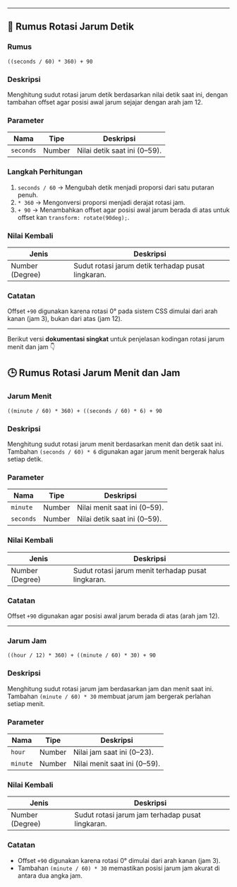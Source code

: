 
---

## 🧩 Rumus Rotasi Jarum Detik

### **Rumus**

```
((seconds / 60) * 360) + 90
```

### **Deskripsi**

Menghitung sudut rotasi jarum detik berdasarkan nilai detik saat ini, dengan tambahan offset agar posisi awal jarum sejajar dengan arah jam 12.

### **Parameter**

| Nama      | Tipe   | Deskripsi                    |
| --------- | ------ | ---------------------------- |
| `seconds` | Number | Nilai detik saat ini (0–59). |

### **Langkah Perhitungan**

1. `seconds / 60` → Mengubah detik menjadi proporsi dari satu putaran penuh.
2. `* 360` → Mengonversi proporsi menjadi derajat rotasi jam.
3. `+ 90` → Menambahkan offset agar posisi awal jarum berada di atas untuk offset kan `transform: rotate(90deg);`.

### **Nilai Kembali**

| Jenis           | Deskripsi                                          |
| --------------- | -------------------------------------------------- |
| Number (Degree) | Sudut rotasi jarum detik terhadap pusat lingkaran. |

### **Catatan**

Offset `+90` digunakan karena rotasi 0° pada sistem CSS dimulai dari arah kanan (jam 3), bukan dari atas (jam 12).


---

Berikut versi **dokumentasi singkat** untuk penjelasan kodingan rotasi jarum menit dan jam 👇



## 🕒 Rumus Rotasi Jarum Menit dan Jam

### **Jarum Menit**

```
((minute / 60) * 360) + ((seconds / 60) * 6) + 90
```

### **Deskripsi**

Menghitung sudut rotasi jarum menit berdasarkan menit dan detik saat ini.
Tambahan `(seconds / 60) * 6` digunakan agar jarum menit bergerak halus setiap detik.

### **Parameter**

| Nama      | Tipe   | Deskripsi                    |
| --------- | ------ | ---------------------------- |
| `minute`  | Number | Nilai menit saat ini (0–59). |
| `seconds` | Number | Nilai detik saat ini (0–59). |

### **Nilai Kembali**

| Jenis           | Deskripsi                                          |
| --------------- | -------------------------------------------------- |
| Number (Degree) | Sudut rotasi jarum menit terhadap pusat lingkaran. |

### **Catatan**

Offset `+90` digunakan agar posisi awal jarum berada di atas (arah jam 12).

---

### **Jarum Jam**

```
((hour / 12) * 360) + ((minute / 60) * 30) + 90
```

### **Deskripsi**

Menghitung sudut rotasi jarum jam berdasarkan jam dan menit saat ini.
Tambahan `(minute / 60) * 30` membuat jarum jam bergerak perlahan setiap menit.

### **Parameter**

| Nama     | Tipe   | Deskripsi                    |
| -------- | ------ | ---------------------------- |
| `hour`   | Number | Nilai jam saat ini (0–23).   |
| `minute` | Number | Nilai menit saat ini (0–59). |

### **Nilai Kembali**

| Jenis           | Deskripsi                                        |
| --------------- | ------------------------------------------------ |
| Number (Degree) | Sudut rotasi jarum jam terhadap pusat lingkaran. |

### **Catatan**

* Offset `+90` digunakan karena rotasi 0° dimulai dari arah kanan (jam 3).
* Tambahan `(minute / 60) * 30` memastikan posisi jarum jam akurat di antara dua angka jam.
